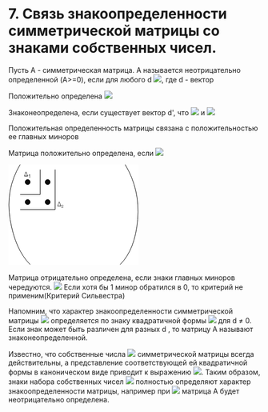 # 7. Связь знакоопределенности симметрической матрицы со знаками собственных чисел.

Пусть A - симметрическая матрица. A называется неотрицательно определенной (A>=0), если для любого d
![](https://latex.codecogs.com/svg.latex?d^{T}Ad\geq&space;0), где d - вектор

Положительно определена ![](https://latex.codecogs.com/svg.latex?d^{T}Ad>&space;0)

Знаконеопределена, если существует вектор d', что
![](https://latex.codecogs.com/svg.latex?(d')^{T}Ad'>&space;0) и ![](https://latex.codecogs.com/svg.latex?(d'')^{T}Ad''<&space;0)

Положительная определенность матрицы связана с положительностью ее главных миноров

Матрица положительно определена, если ![](https://latex.codecogs.com/svg.latex?\Delta_{1}>0,\Delta_{2}>0,...,\Delta_{n}>0)

![](../images/ticket07-1.png)

Матрица отрицательно определена, если знаки главных миноров чередуются.
![](https://latex.codecogs.com/svg.latex?\Delta_{1}<0,\Delta_{2}>0,\Delta_{3}<0,\Delta_{4}>0)
Если хотя бы 1 минор обратился в 0, то критерий не применим(Критерий Сильвестра)

Напомним, что характер знакоопределенности симметрической матрицы ![](https://latex.codecogs.com/svg.latex?A&space;=&space;A^{T}) определяется по знаку квадратичной формы ![](https://latex.codecogs.com/svg.latex?d^{T}Ad) для d ≠ 0. Если знак может быть различен для разных d , то матрицу A называют знаконеопределенной.

Известно, что собственные числа ![](https://latex.codecogs.com/svg.latex?\lambda_{1},\lambda_{2},...,\lambda_{n}) симметрической матрицы всегда действительны, а представление соответствующей ей квадратичной формы в каноническом виде приводит к выражению ![](https://latex.codecogs.com/svg.latex?\sum_{i=1}^{n}\lambda_{i}*u_{i}^{2}). Таким образом, знаки набора собственных чисел ![](https://latex.codecogs.com/svg.latex?\lambda_{1},\lambda_{2},...,\lambda_{n}) полностью определяют характер знакоопределенности матрицы, например при ![](<https://latex.codecogs.com/svg.latex?\lambda_{i}\geq0(i=1,...,n)>) матрица A будет неотрицательно определена.

